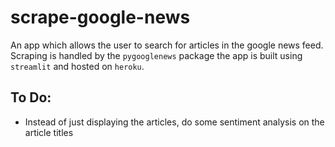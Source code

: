 # scrape-google-news
An app which allows the user to search for articles in the google news feed. Scraping is handled by the
`pygooglenews` package the app is built using `streamlit` and hosted on `heroku`.

## To Do:

* Instead of just displaying the articles, do some sentiment analysis on the article titles
